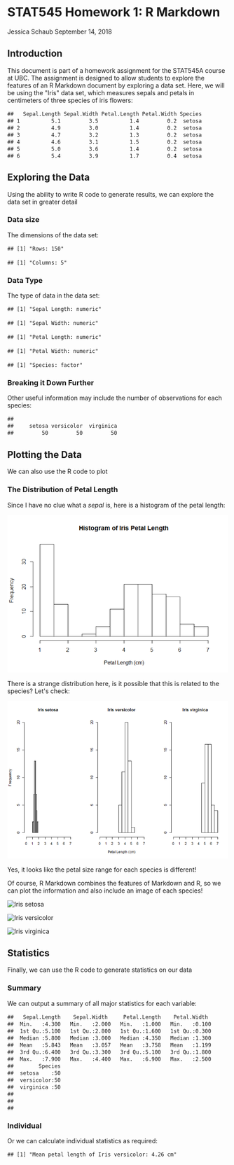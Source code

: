 STAT545 Homework 1: R Markdown
================
Jessica Schaub
September 14, 2018

Introduction
------------

This document is part of a homework assignment for the STAT545A course at UBC. The assignment is designed to allow students to explore the features of an R Markdown document by exploring a data set. Here, we will be using the "Iris" data set, which measures sepals and petals in centimeters of three species of iris flowers:

    ##   Sepal.Length Sepal.Width Petal.Length Petal.Width Species
    ## 1          5.1         3.5          1.4         0.2  setosa
    ## 2          4.9         3.0          1.4         0.2  setosa
    ## 3          4.7         3.2          1.3         0.2  setosa
    ## 4          4.6         3.1          1.5         0.2  setosa
    ## 5          5.0         3.6          1.4         0.2  setosa
    ## 6          5.4         3.9          1.7         0.4  setosa

Exploring the Data
------------------

Using the ability to write R code to generate results, we can explore the data set in greater detail

### Data size

The dimensions of the data set:

    ## [1] "Rows: 150"

    ## [1] "Columns: 5"

### Data Type

The type of data in the data set:

    ## [1] "Sepal Length: numeric"

    ## [1] "Sepal Width: numeric"

    ## [1] "Petal Length: numeric"

    ## [1] "Petal Width: numeric"

    ## [1] "Species: factor"

### Breaking it Down Further

Other useful information may include the number of observations for each species:

    ## 
    ##     setosa versicolor  virginica 
    ##         50         50         50

Plotting the Data
-----------------

We can also use the R code to plot

### The Distribution of Petal Length

Since I have no clue what a *sepal* is, here is a histogram of the petal length:

![](hw01_schaub_files/figure-markdown_github/unnamed-chunk-4-1.png)

There is a strange distribution here, is it possible that this is related to the species? Let's check:

![](hw01_schaub_files/figure-markdown_github/unnamed-chunk-5-1.png)

Yes, it looks like the petal size range for each species is different!

Of course, R Markdown combines the features of Markdown and R, so we can plot the information and also include an image of each species!

![*Iris setosa*](https://github.com/STAT545-UBC-students/hw01-j-schaub/blob/master/setosa.JPG)

![*Iris versicolor*](https://github.com/STAT545-UBC-students/hw01-j-schaub/blob/master/versicolor.jpg)

![*Iris virginica*](https://github.com/STAT545-UBC-students/hw01-j-schaub/blob/master/virginica.jpeg)

Statistics
----------

Finally, we can use the R code to generate statistics on our data

### Summary

We can output a summary of all major statistics for each variable:

    ##   Sepal.Length    Sepal.Width     Petal.Length    Petal.Width   
    ##  Min.   :4.300   Min.   :2.000   Min.   :1.000   Min.   :0.100  
    ##  1st Qu.:5.100   1st Qu.:2.800   1st Qu.:1.600   1st Qu.:0.300  
    ##  Median :5.800   Median :3.000   Median :4.350   Median :1.300  
    ##  Mean   :5.843   Mean   :3.057   Mean   :3.758   Mean   :1.199  
    ##  3rd Qu.:6.400   3rd Qu.:3.300   3rd Qu.:5.100   3rd Qu.:1.800  
    ##  Max.   :7.900   Max.   :4.400   Max.   :6.900   Max.   :2.500  
    ##        Species  
    ##  setosa    :50  
    ##  versicolor:50  
    ##  virginica :50  
    ##                 
    ##                 
    ## 

### Individual

Or we can calculate individual statistics as required:

    ## [1] "Mean petal length of Iris versicolor: 4.26 cm"
